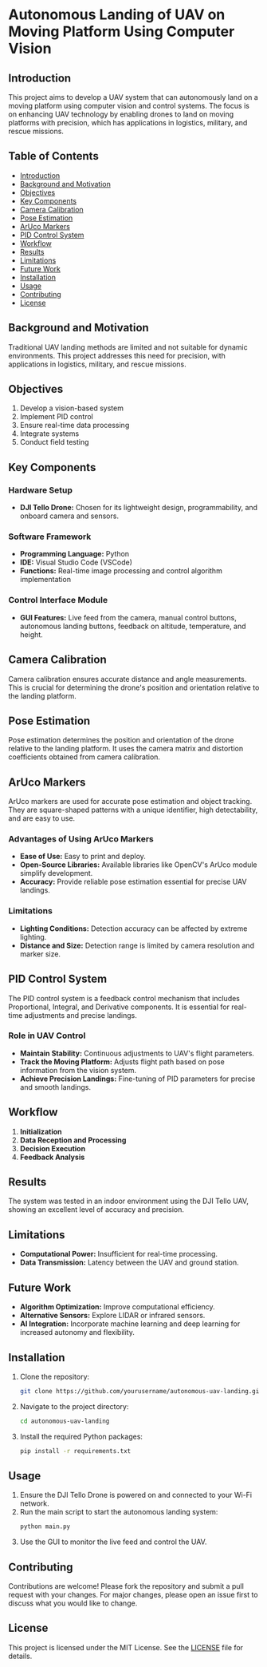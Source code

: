 # Autonomous Landing of UAV on Moving Platform Using Computer Vision

## Introduction
This project aims to develop a UAV system that can autonomously land on a moving platform using computer vision and control systems. The focus is on enhancing UAV technology by enabling drones to land on moving platforms with precision, which has applications in logistics, military, and rescue missions.

## Table of Contents
- [Introduction](#introduction)
- [Background and Motivation](#background-and-motivation)
- [Objectives](#objectives)
- [Key Components](#key-components)
- [Camera Calibration](#camera-calibration)
- [Pose Estimation](#pose-estimation)
- [ArUco Markers](#aruco-markers)
- [PID Control System](#pid-control-system)
- [Workflow](#workflow)
- [Results](#results)
- [Limitations](#limitations)
- [Future Work](#future-work)
- [Installation](#installation)
- [Usage](#usage)
- [Contributing](#contributing)
- [License](#license)

## Background and Motivation
Traditional UAV landing methods are limited and not suitable for dynamic environments. This project addresses this need for precision, with applications in logistics, military, and rescue missions.

## Objectives
1. Develop a vision-based system
2. Implement PID control
3. Ensure real-time data processing
4. Integrate systems
5. Conduct field testing

## Key Components
### Hardware Setup
- **DJI Tello Drone:** Chosen for its lightweight design, programmability, and onboard camera and sensors.

### Software Framework
- **Programming Language:** Python
- **IDE:** Visual Studio Code (VSCode)
- **Functions:** Real-time image processing and control algorithm implementation

### Control Interface Module
- **GUI Features:** Live feed from the camera, manual control buttons, autonomous landing buttons, feedback on altitude, temperature, and height.

## Camera Calibration
Camera calibration ensures accurate distance and angle measurements. This is crucial for determining the drone's position and orientation relative to the landing platform.

## Pose Estimation
Pose estimation determines the position and orientation of the drone relative to the landing platform. It uses the camera matrix and distortion coefficients obtained from camera calibration.

## ArUco Markers
ArUco markers are used for accurate pose estimation and object tracking. They are square-shaped patterns with a unique identifier, high detectability, and are easy to use.

### Advantages of Using ArUco Markers
- **Ease of Use:** Easy to print and deploy.
- **Open-Source Libraries:** Available libraries like OpenCV's ArUco module simplify development.
- **Accuracy:** Provide reliable pose estimation essential for precise UAV landings.

### Limitations
- **Lighting Conditions:** Detection accuracy can be affected by extreme lighting.
- **Distance and Size:** Detection range is limited by camera resolution and marker size.

## PID Control System
The PID control system is a feedback control mechanism that includes Proportional, Integral, and Derivative components. It is essential for real-time adjustments and precise landings.

### Role in UAV Control
- **Maintain Stability:** Continuous adjustments to UAV's flight parameters.
- **Track the Moving Platform:** Adjusts flight path based on pose information from the vision system.
- **Achieve Precision Landings:** Fine-tuning of PID parameters for precise and smooth landings.

## Workflow
1. **Initialization**
2. **Data Reception and Processing**
3. **Decision Execution**
4. **Feedback Analysis**

## Results
The system was tested in an indoor environment using the DJI Tello UAV, showing an excellent level of accuracy and precision.

## Limitations
- **Computational Power:** Insufficient for real-time processing.
- **Data Transmission:** Latency between the UAV and ground station.

## Future Work
- **Algorithm Optimization:** Improve computational efficiency.
- **Alternative Sensors:** Explore LIDAR or infrared sensors.
- **AI Integration:** Incorporate machine learning and deep learning for increased autonomy and flexibility.

## Installation
1. Clone the repository:
    ```bash
    git clone https://github.com/yourusername/autonomous-uav-landing.git
    ```
2. Navigate to the project directory:
    ```bash
    cd autonomous-uav-landing
    ```
3. Install the required Python packages:
    ```bash
    pip install -r requirements.txt
    ```

## Usage
1. Ensure the DJI Tello Drone is powered on and connected to your Wi-Fi network.
2. Run the main script to start the autonomous landing system:
    ```bash
    python main.py
    ```
3. Use the GUI to monitor the live feed and control the UAV.

## Contributing
Contributions are welcome! Please fork the repository and submit a pull request with your changes. For major changes, please open an issue first to discuss what you would like to change.

## License
This project is licensed under the MIT License. See the [LICENSE](LICENSE) file for details.
